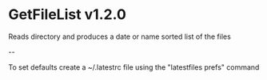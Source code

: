 # GetFileList v1.2.0
Reads directory and produces a date or name sorted list of the files

--

To set defaults create a ~/.latestrc file using the "latestfiles prefs" command

